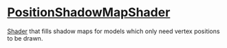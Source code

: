 # [PositionShadowMapShader](PositionShadowMapShader.hpp)

[Shader](../Shader.md) that fills shadow maps for models which only need vertex positions to be drawn.